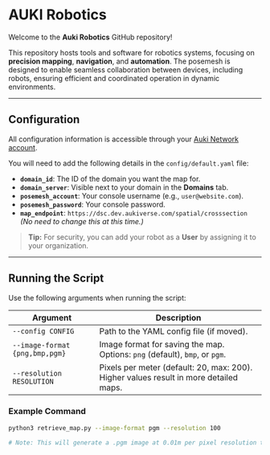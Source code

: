 # AUKI Robotics  

Welcome to the **Auki Robotics** GitHub repository!  

This repository hosts tools and software for robotics systems, focusing on **precision mapping**, **navigation**, and **automation**. The posemesh is designed to enable seamless collaboration between devices, including robots, ensuring efficient and coordinated operation in dynamic environments.  

---

## Configuration  

All configuration information is accessible through your [Auki Network account](https://console.auki.network/login).  

You will need to add the following details in the `config/default.yaml` file:  

- **`domain_id`**: The ID of the domain you want the map for.  
- **`domain_server`**: Visible next to your domain in the **Domains** tab.  
- **`posemesh_account`**: Your console username (e.g., `user@website.com`).  
- **`posemesh_password`**: Your console password.  
- **`map_endpoint`**: `https://dsc.dev.aukiverse.com/spatial/crosssection`  
  *(No need to change this at this time.)*  

> **Tip:** For security, you can add your robot as a **User** by assigning it to your organization.  

---

## Running the Script  

Use the following arguments when running the script:  

| **Argument**           | **Description**                                                                       |  
|-------------------------|---------------------------------------------------------------------------------------|  
| `--config CONFIG`       | Path to the YAML config file (if moved).                                              |  
| `--image-format {png,bmp,pgm}` | Image format for saving the map. Options: `png` (default), `bmp`, or `pgm`.           |  
| `--resolution RESOLUTION` | Pixels per meter (default: 20, max: 200). Higher values result in more detailed maps. |  

### Example Command  

```bash  
python3 retrieve_map.py --image-format pgm --resolution 100  

# Note: This will generate a .pgm image at 0.01m per pixel resolution typically used by ROS / ROS2.
